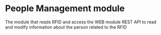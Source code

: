 People Management module
==============

The module that reads RFID and access the WEB module REST API to read and modify information about the person related to the RFID
